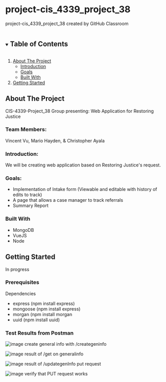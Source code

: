 # project-cis_4339_project_38
project-cis_4339_project_38 created by GitHub Classroom


<!-- TABLE OF CONTENTS -->
<details open="open">
  <summary><h2 style="display: inline-block">Table of Contents</h2></summary>
  <ol>
    <li>
      <a href="#about-the-project">About The Project</a>
      <ul>
        <li><a href="#introduction">Introduction</li>
        <li><a href="#goals">Goals</li>
        <li><a href="#built-with">Built With</a></li>
      </ul>
    </li>
    <li>
      <a href="#getting-started">Getting Started</a>

    
  </ol>
</details>

<!-- ABOUT THE PROJECT -->
## About The Project

CIS-4339-Project_38 Group presenting: Web Application for Restoring Justice

### Team Members:

Vincent Vu, Mario Hayden, & Christopher Ayala

### Introduction:

We will be creating web application based on Restoring Justice's request. 

### Goals:

*  Implementation of Intake form (Viewable and editable with history of edits to track)
*  A page that allows a case manager to track referrals
*  Summary Report

### Built With

*  MongoDB
*  VueJS
*  Node



<!-- GETTING STARTED -->
## Getting Started

In progress

### Prerequisites
 Dependencies
 * express (npm install express)
 * mongoose (npm install express)
 * morgan (npm install morgan
 * uuid (npm install uuid)

<!-- Conclusion -->
### Test Results from Postman
![image](https://user-images.githubusercontent.com/55208797/136436812-fb987b67-9af8-47ed-bec1-68fe5f981ea3.png)
create general info with /creategeninfo


![image](https://user-images.githubusercontent.com/55208797/136436989-b6ae3d27-bc44-41d8-9454-9763806dcbd5.png)
result of /get on generalinfo

![image](https://user-images.githubusercontent.com/55208797/136443822-3c9d1e38-d4dd-44c8-8b77-0b0ba6152972.png)
result of /updategenInfo put request

![image](https://user-images.githubusercontent.com/55208797/136444002-0e70321f-87d6-424a-a4d3-775a70c73fe2.png)
verify that PUT request works

